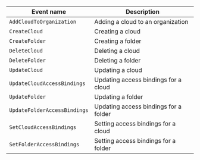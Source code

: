 | Event name | Description |
--- | ---
| `AddCloudToOrganization` | Adding a cloud to an organization |
| `CreateCloud` | Creating a cloud |
| `CreateFolder` | Creating a folder |
| `DeleteCloud` | Deleting a cloud |
| `DeleteFolder` | Deleting a folder |
| `UpdateCloud` | Updating a cloud |
| `UpdateCloudAccessBindings` | Updating access bindings for a cloud |
| `UpdateFolder` | Updating a folder |
| `UpdateFolderAccessBindings` | Updating access bindings for a folder |
| `SetCloudAccessBindings` | Setting access bindings for a cloud |
| `SetFolderAccessBindings` | Setting access bindings for a folder |